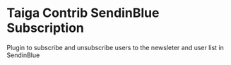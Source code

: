 # Taiga Contrib SendinBlue Subscription

Plugin to subscribe and unsubscribe users to the newsleter and user list in  SendinBlue

